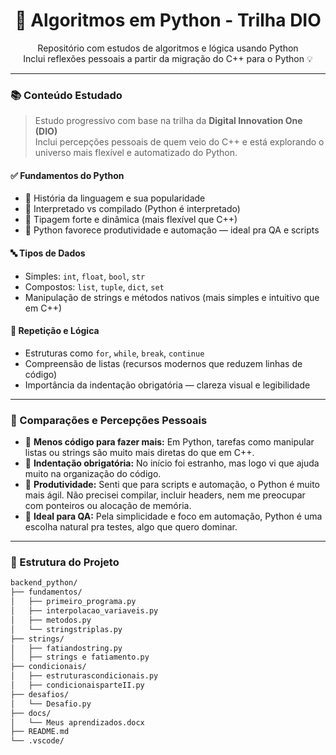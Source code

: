 <h1 align="center">🐍 Algoritmos em Python - Trilha DIO</h1>

<p align="center">
  Repositório com estudos de algoritmos e lógica usando Python<br>
  Inclui reflexões pessoais a partir da migração do C++ para o Python 💡
</p>

---

### 📚 Conteúdo Estudado

> Estudo progressivo com base na trilha da **Digital Innovation One (DIO)**  
> Inclui percepções pessoais de quem veio do C++ e está explorando o universo mais flexível e automatizado do Python.

#### ✅ Fundamentos do Python
- 📜 História da linguagem e sua popularidade
- 🧠 Interpretado vs compilado (Python é interpretado)
- 🔐 Tipagem forte e dinâmica (mais flexível que C++)
- 🤖 Python favorece produtividade e automação — ideal pra QA e scripts

#### 🔤 Tipos de Dados
- Simples: `int`, `float`, `bool`, `str`
- Compostos: `list`, `tuple`, `dict`, `set`
- Manipulação de strings e métodos nativos (mais simples e intuitivo que em C++)

#### 🔁 Repetição e Lógica
- Estruturas como `for`, `while`, `break`, `continue`
- Compreensão de listas (recursos modernos que reduzem linhas de código)
- Importância da indentação obrigatória — clareza visual e legibilidade

---

### 💭 Comparações e Percepções Pessoais

- 🔁 **Menos código para fazer mais:** Em Python, tarefas como manipular listas ou strings são muito mais diretas do que em C++.
- 🧱 **Indentação obrigatória:** No início foi estranho, mas logo vi que ajuda muito na organização do código.
- 🧰 **Produtividade:** Senti que para scripts e automação, o Python é muito mais ágil. Não precisei compilar, incluir headers, nem me preocupar com ponteiros ou alocação de memória.
- 🧪 **Ideal para QA:** Pela simplicidade e foco em automação, Python é uma escolha natural pra testes, algo que quero dominar.

---

### 📁 Estrutura do Projeto

```bash
backend_python/
├── fundamentos/
│   ├── primeiro_programa.py
│   ├── interpolacao_variaveis.py
│   ├── metodos.py
│   └── stringstriplas.py
├── strings/
│   ├── fatiandostring.py
│   ├── strings e fatiamento.py
├── condicionais/
│   ├── estruturascondicionais.py
│   ├── condicionaisparteII.py
├── desafios/
│   └── Desafio.py
├── docs/
│   └── Meus aprendizados.docx
├── README.md
└── .vscode/

